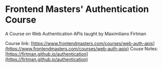 # Frontend Masters' Authentication Course

A Course on Web Authentication APIs taught by Maximiliano Firtman

Course link: [https://www.frontendmasters.com/courses/web-auth-apis](https://www.frontendmasters.com/courses/web-auth-apis)
Couse Notes: [https://firtman.github.io/authentication](https://firtman.github.io/authentication)
